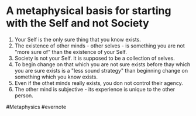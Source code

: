 # A metaphysical basis for starting with the Self and not Society

1. Your Self is the only sure thing that you know exists.
2. The existence of other minds - other selves - is something you are not "more sure of" than the existence of your Self.
3. Society is not your Self. It is supposed to be a collection of selves.
4. To begin change on that which you are not sure exists before thay which you are sure exists is a "less sound strategy" than beginning change on something which you know exists.
5. Even if the othet minds really exists, you don not control their agency.
6. The other mind is subjective - its experience is unique to the other person.

\#Metaphysics #evernote

